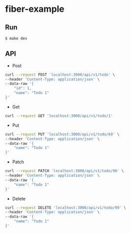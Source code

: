 # fiber-example

## Run

```bash
$ make dev
```

## API

- Post

```bash
curl --request POST 'localhost:3000/api/v1/todo' \
--header 'Content-Type: application/json' \
--data-raw '{
    "id": 1,
    "name": "Todo 1"
}'
```

- Get

```bash
curl --request GET 'localhost:3000/api/v1/todo/1'
```

- Put

```bash
curl --request PUT 'localhost:3000/api/v1/todo/69' \
--header 'Content-Type: application/json' \
--data-raw '{
    "name": "Todo 1"
}'
```

- Patch

```bash
curl --request PATCH 'localhost:3000/api/v1/todo/96' \
--header 'Content-Type: application/json' \
--data-raw '{
    "name": "Todo 1"
}'
```

- Delete

```bash
curl --request DELETE 'localhost:3000/api/v1/todo/99' \
--header 'Content-Type: application/json' \
--data-raw '{
    "name": "Todo 1"
}'
```